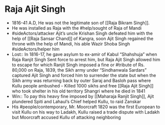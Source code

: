 # Raja Ajit Singh
* 1816-41 A.D, He was not the legitimate son of [[Raja Bikram Singh]].
* He was installed as Raja with the #help/sought of Raja of Mandi
* #sideActors/attacker Ajit’s uncle Krishan Singh defeated him with the help of [[Raja Sansar Chand]] of Kangra, soon Ajit Singh regained the throne with the help of Mandi, his able Wazir Shoba Singh #sideActors/helper him
* Lost:: In 1816-17, he gave asylum to ex-amir of Kabul “Shahshuja” when Raja Ranjit Singh Sent force to arrest him, but Raja Ajit Singh allowed him to escape for which Ranjit Singh imposed a fine or #tribute of Rs. 80,000 on Raja, 1839, the Sikh army under “Sindhanwala Sardars” captured Ajit Singh and forced him to surrender the state but when the Sikh army was returning back by outer Saraj and Basloh pass where Kullu people ambushed - Killed 1000 sikhs and free [[Raja Ajit Singh]] who took shelter in his old territory Shangri where he died in 1841
* Win:: To pay this heavy fine imposed by [[Maharaja Ranjit Singh]], Ajit plundered Spiti and Lahaul’s Chief helped Kullu, to raid Zanskar
* His #people/contemporary, Mr. Moorcraft 1820 was the first European to visit Kullu on his way to Ladakh, Kullu raised a trade dispute with Ladakh but Moorcraft accused Kullu of attacking neighboring